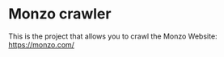 # Monzo crawler

This is the project that allows you to crawl the Monzo Website: https://monzo.com/

